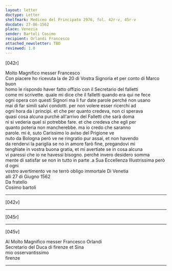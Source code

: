 ```yaml
---
layout: letter
doctype: Letter
shelfmark: Mediceo del Principato 2976, fol. 42r-v, 45r-v
docdate: 27-06-1562
place: Venezia
sender: Bartoli Cosimo
recipient: Orlandi Francesco
attached_newsletter: TBD
reviewed: 1.0
---
```


[042r]  
  
  
Molto Magnifico messer Francesco   
Con piacere ho ricevuta la de 20 di Vostra Signoria et per conto di Marco buon  
homo le rispondo haver fatto offizio con il Secretario del falletti  
come mi scrivette. quale mi dice che il falletti quando era qui ne fece  
ogni opera con questi Signori ma li fur date parole perché non usano  
mai di far simili salvi condotti. per non volere esser ricerchi ad  
ogni hora da i principi. et che per quanto credeva, non ci sperava  
quasi cosa alcuna purchè all'arrivo del Falletti che sarà doma  
ni si vederia quel si potrebbe fare. et che credeva che egli per  
quanto poteria non mancherebbe. ma io credo che saranno  
parole. mi è, suto Carissimo lo aviso del Prigione ve  
nuto da Bologna però ve ne ringratio pur assai, et non havendo  
da rendervi la pariglia se no in amore farò fine, pregandovi mi  
tenghiate in vostra buona gratia, et mi avertiate se in cosa alcuna  
vi paressi che io ne havessi bisogno. perché invero desidero somma  
mente di satisfar se non in tutto in parte .a Sua Eccellenza Illustrissima però d ogni  
vostro avertimento ve ne terrò obligo immortale Di Venetia  
alli 27 di Giugno 1562  
Da fratello  
Cosimo bartoli  
  
---  

[042v]  
  
  
  
---  

[045r]  
  
  
  
---  

[045v]  
  
  
Al Molto Magnifico messer Francesco Orlandi  
Secretario del Duca di firenze et Sina  
mio osservantissimo  
firenze  
  
---  

